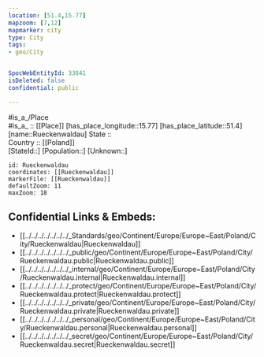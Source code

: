 ```yaml
---
location: [51.4,15.77] 
mapzoom: [7,12] 
mapmarker: city 
type: City
tags:
- geo/City


SpocWebEntityId: 33841
isDeleted: false
confidential: public

---
```

#is_a_/Place  
#is_a_ :: [[Place]] 
[has_place_longitude::15.77] 
[has_place_latitude::51.4] 
[name::Rueckenwaldau] 
State ::  
Country :: [[Poland]]  
[StateId::] 
[Population::] 
[Unknown::] 


```leaflet
id: Rueckenwaldau
coordinates: [[Rueckenwaldau]] 
markerFile: [[Rueckenwaldau]] 
defaultZoom: 11 
maxZoom: 18
```


## Confidential Links & Embeds: 
- [[../../../../../../../_Standards/geo/Continent/Europe/Europe~East/Poland/City/Rueckenwaldau|Rueckenwaldau]] 
- [[../../../../../../../_public/geo/Continent/Europe/Europe~East/Poland/City/Rueckenwaldau.public|Rueckenwaldau.public]] 
- [[../../../../../../../_internal/geo/Continent/Europe/Europe~East/Poland/City/Rueckenwaldau.internal|Rueckenwaldau.internal]] 
- [[../../../../../../../_protect/geo/Continent/Europe/Europe~East/Poland/City/Rueckenwaldau.protect|Rueckenwaldau.protect]] 
- [[../../../../../../../_private/geo/Continent/Europe/Europe~East/Poland/City/Rueckenwaldau.private|Rueckenwaldau.private]] 
- [[../../../../../../../_personal/geo/Continent/Europe/Europe~East/Poland/City/Rueckenwaldau.personal|Rueckenwaldau.personal]] 
- [[../../../../../../../_secret/geo/Continent/Europe/Europe~East/Poland/City/Rueckenwaldau.secret|Rueckenwaldau.secret]] 
